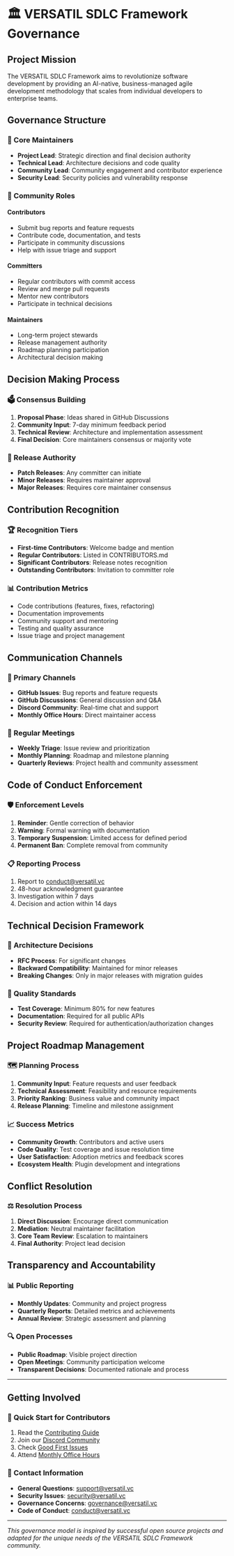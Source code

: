# 🏛️ VERSATIL SDLC Framework Governance

## Project Mission
The VERSATIL SDLC Framework aims to revolutionize software development by providing an AI-native, business-managed agile development methodology that scales from individual developers to enterprise teams.

## Governance Structure

### 🎯 Core Maintainers
- **Project Lead**: Strategic direction and final decision authority
- **Technical Lead**: Architecture decisions and code quality
- **Community Lead**: Community engagement and contributor experience
- **Security Lead**: Security policies and vulnerability response

### 👥 Community Roles

#### Contributors
- Submit bug reports and feature requests
- Contribute code, documentation, and tests
- Participate in community discussions
- Help with issue triage and support

#### Committers
- Regular contributors with commit access
- Review and merge pull requests
- Mentor new contributors
- Participate in technical decisions

#### Maintainers
- Long-term project stewards
- Release management authority
- Roadmap planning participation
- Architectural decision making

## Decision Making Process

### 🗳️ Consensus Building
1. **Proposal Phase**: Ideas shared in GitHub Discussions
2. **Community Input**: 7-day minimum feedback period
3. **Technical Review**: Architecture and implementation assessment
4. **Final Decision**: Core maintainers consensus or majority vote

### 🚀 Release Authority
- **Patch Releases**: Any committer can initiate
- **Minor Releases**: Requires maintainer approval
- **Major Releases**: Requires core maintainer consensus

## Contribution Recognition

### 🏆 Recognition Tiers
- **First-time Contributors**: Welcome badge and mention
- **Regular Contributors**: Listed in CONTRIBUTORS.md
- **Significant Contributors**: Release notes recognition
- **Outstanding Contributors**: Invitation to committer role

### 📊 Contribution Metrics
- Code contributions (features, fixes, refactoring)
- Documentation improvements
- Community support and mentoring
- Testing and quality assurance
- Issue triage and project management

## Communication Channels

### 📢 Primary Channels
- **GitHub Issues**: Bug reports and feature requests
- **GitHub Discussions**: General discussion and Q&A
- **Discord Community**: Real-time chat and support
- **Monthly Office Hours**: Direct maintainer access

### 📅 Regular Meetings
- **Weekly Triage**: Issue review and prioritization
- **Monthly Planning**: Roadmap and milestone planning
- **Quarterly Reviews**: Project health and community assessment

## Code of Conduct Enforcement

### 🛡️ Enforcement Levels
1. **Reminder**: Gentle correction of behavior
2. **Warning**: Formal warning with documentation
3. **Temporary Suspension**: Limited access for defined period
4. **Permanent Ban**: Complete removal from community

### 📋 Reporting Process
1. Report to conduct@versatil.vc
2. 48-hour acknowledgment guarantee
3. Investigation within 7 days
4. Decision and action within 14 days

## Technical Decision Framework

### 🔧 Architecture Decisions
- **RFC Process**: For significant changes
- **Backward Compatibility**: Maintained for minor releases
- **Breaking Changes**: Only in major releases with migration guides

### 🧪 Quality Standards
- **Test Coverage**: Minimum 80% for new features
- **Documentation**: Required for all public APIs
- **Security Review**: Required for authentication/authorization changes

## Project Roadmap Management

### 🗺️ Planning Process
1. **Community Input**: Feature requests and user feedback
2. **Technical Assessment**: Feasibility and resource requirements
3. **Priority Ranking**: Business value and community impact
4. **Release Planning**: Timeline and milestone assignment

### 📈 Success Metrics
- **Community Growth**: Contributors and active users
- **Code Quality**: Test coverage and issue resolution time
- **User Satisfaction**: Adoption metrics and feedback scores
- **Ecosystem Health**: Plugin development and integrations

## Conflict Resolution

### ⚖️ Resolution Process
1. **Direct Discussion**: Encourage direct communication
2. **Mediation**: Neutral maintainer facilitation
3. **Core Team Review**: Escalation to maintainers
4. **Final Authority**: Project lead decision

## Transparency and Accountability

### 📊 Public Reporting
- **Monthly Updates**: Community and project progress
- **Quarterly Reports**: Detailed metrics and achievements
- **Annual Review**: Strategic assessment and planning

### 🔍 Open Processes
- **Public Roadmap**: Visible project direction
- **Open Meetings**: Community participation welcome
- **Transparent Decisions**: Documented rationale and process

---

## Getting Involved

### 🚀 Quick Start for Contributors
1. Read the [Contributing Guide](CONTRIBUTING.md)
2. Join our [Discord Community](https://discord.gg/versatil-sdlc)
3. Check [Good First Issues](https://github.com/MiraclesGIT/versatil-sdlc-framework/labels/good%20first%20issue)
4. Attend [Monthly Office Hours](https://github.com/MiraclesGIT/versatil-sdlc-framework/discussions/categories/office-hours)

### 📧 Contact Information
- **General Questions**: support@versatil.vc
- **Security Issues**: security@versatil.vc
- **Governance Concerns**: governance@versatil.vc
- **Code of Conduct**: conduct@versatil.vc

---

*This governance model is inspired by successful open source projects and adapted for the unique needs of the VERSATIL SDLC Framework community.*